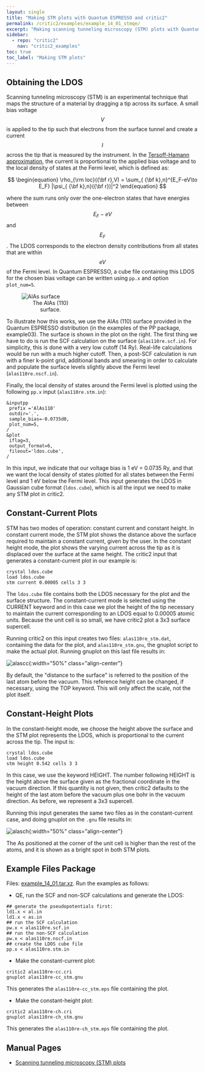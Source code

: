 ```yaml
---
layout: single
title: "Making STM plots with Quantum ESPRESSO and critic2"
permalink: /critic2/examples/example_14_01_stmqe/
excerpt: "Making scanning tunneling microscopy (STM) plots with Quantum ESPRESSO and critic2"
sidebar:
  - repo: "critic2"
    nav: "critic2_examples"
toc: true
toc_label: "Making STM plots"
---
```


## Obtaining the LDOS

Scanning tunneling microscopy (STM) is an experimental technique that
maps the structure of a material by dragging a tip across its surface.
A small bias voltage $$V$$ is applied to the tip such that electrons
from the surface tunnel and create a current $$I$$ across the tip that
is measured by the instrument. In the
[Tersoff-Hamann approximation](https://doi.org/10.1103/PhysRevB.31.805),
the current is proportional to the applied bias voltage and to the
local density of states at the Fermi level, which is defined as:

$$
\begin{equation}
\rho_{\rm loc}({\bf r},V) = \sum_{ {\bf k},n}^{E_F-eV\to E_F} |\psi_{ {\bf k},n}({\bf r})|^2
\end{equation}
$$

where the sum runs only over the one-electron states that have
energies between $$E_F-eV$$ and $$E_F$$. The LDOS corresponds to the
electron density contributions from all states that are within $$eV$$
of the Fermi level. In Quantum ESPRESSO, a cube file containing this
LDOS for the chosen bias voltage can be written using `pp.x` and
option `plot_num=5`.


<figure style="width: 30%" class="align-right">
  <img src="{{ site.url }}{{ site.baseurl }}/assets/critic2/example_14_01/alas_surface.png" alt="AlAs surface">
  <figcaption style="text-align: center">The AlAs (110) surface.</figcaption>
</figure>

To illustrate how this works, we use the AlAs (110) surface provided
in the Quantum ESPRESSO distribution (in the examples of the PP
package, example03). The surface is shown in the plot on the
right. The first thing we have to do is run the SCF calculation on the
surface (`alas110re.scf.in`). For simplicity, this is done with a very
low cutoff (14 Ry). Real-life calculations would be run with a much
higher cutoff. Then, a post-SCF calculation is run with a finer
k-point grid, additional bands and smearing in order to calculate and
populate the surface levels slightly above the Fermi level
(`alas110re.nscf.in`).

Finally, the local density of states around the Fermi level is plotted
using the following `pp.x` input (`alas110re.stm.in`):
~~~
&inputpp
 prefix ='AlAs110'
 outdir='.',
 sample_bias=-0.0735d0,
 plot_num=5,
/
&plot
 iflag=3,
 output_format=6,
 fileout='ldos.cube',
/
~~~
In this input, we indicate that our voltage bias is 1 eV = 0.0735 Ry,
and that we want the local density of states plotted for all states
between the Fermi level and 1 eV below the Fermi level. This input
generates the LDOS in Gaussian cube format (`ldos.cube`), which is all
the input we need to make any STM plot in critic2.

## Constant-Current Plots

STM has two modes of operation: constant current and constant
height. In constant current mode, the STM plot shows the distance
above the surface required to maintain a constant current, given by
the user. In the constant height mode, the plot shows the varying
current across the tip as it is displaced over the surface at the same
height. The critic2 input that generates a constant-current plot in
our example is:
~~~
crystal ldos.cube
load ldos.cube
stm current 0.00005 cells 3 3
~~~
The `ldos.cube` file contains both the LDOS necessary for the plot and
the surface structure. The constant-current mode is selected using the
CURRENT keyword and in this case we plot the height of the tip
necessary to maintain the current corresponding to an LDOS equal to
0.00005 atomic units. Because the unit cell is so small, we have
critic2 plot a 3x3 surface supercell.

Running critic2 on this input creates two files: `alas110re_stm.dat`,
containing the data for the plot, and `alas110re_stm.gnu`, the gnuplot
script to make the actual plot. Running gnuplot on this last file
results in:

![alascc](/assets/critic2/example_14_01/alas-constant-current.png){:width="50%" class="align-center"}

By default, the "distance to the surface" is referred to the position
of the last atom before the vacuum. This reference height can be
changed, if necessary, using the TOP keyword. This will only affect
the scale, not the plot itself.

## Constant-Height Plots

In the constant-height mode, we choose the height above the surface
and the STM plot represents the LDOS, which is proportional to the
current across the tip. The input is:
~~~
crystal ldos.cube
load ldos.cube
stm height 0.542 cells 3 3
~~~
In this case, we use the keyword HEIGHT. The number following HEIGHT
is the height above the surface given as the fractional coordinate in
the vacuum direction. If this quantity is not given, then critic2
defaults to the height of the last atom before the vacuum plus one
bohr in the vacuum direction. As before, we represent a 3x3
supercell.

Running this input generates the same two files as in the
constant-current case, and doing gnuplot on the `.gnu` file results
in:

![alasch](/assets/critic2/example_14_01/alas-constant-height.png){:width="50%" class="align-center"}

The As positioned at the corner of the unit cell is higher than the
rest of the atoms, and it is shown as a bright spot in both STM
plots.

## Example Files Package

Files: [example_14_01.tar.xz](/assets/critic2/example_14_01/example_14_01.tar.xz).
Run the examples as follows:

- QE, run the SCF and non-SCF calculations and generate the LDOS:
~~~
## generate the pseudopotentials first:
ld1.x < al.in
ld1.x < as.in
## run the SCF calculation
pw.x < alas110re.scf.in
## run the non-SCF calculation
pw.x < alas110re.nscf.in
## create the LDOS cube file
pp.x < alas110re.stm.in
~~~

- Make the constant-current plot:
~~~
critic2 alas110re-cc.cri
gnuplot alas110re-cc_stm.gnu
~~~
This generates the `alas110re-cc_stm.eps` file containing the plot.

- Make the constant-height plot:
~~~
critic2 alas110re-ch.cri
gnuplot alas110re-ch_stm.gnu
~~~
This generates the `alas110re-ch_stm.eps` file containing the plot.

## Manual Pages

- [Scanning tunneling microscopy (STM) plots](/critic2/manual/stm/)

